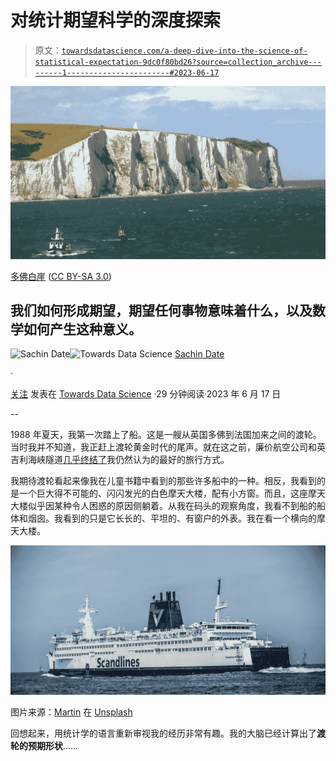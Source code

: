 # 对统计期望科学的深度探索

> 原文：[`towardsdatascience.com/a-deep-dive-into-the-science-of-statistical-expectation-9dc0f80bd26?source=collection_archive---------1-----------------------#2023-06-17`](https://towardsdatascience.com/a-deep-dive-into-the-science-of-statistical-expectation-9dc0f80bd26?source=collection_archive---------1-----------------------#2023-06-17)

![](img/3eff4d617150c08e1c79642593c4821e.png)

[多佛白崖](https://commons.wikimedia.org/wiki/File:White_Cliffs_of_Dover_02.JPG) ([CC BY-SA 3.0](https://creativecommons.org/licenses/by-sa/3.0/deed.en))

## 我们如何形成期望，期望任何事物意味着什么，以及数学如何产生这种意义。

[](https://timeseriesreasoning.medium.com/?source=post_page-----9dc0f80bd26--------------------------------)![Sachin Date](https://timeseriesreasoning.medium.com/?source=post_page-----9dc0f80bd26--------------------------------)[](https://towardsdatascience.com/?source=post_page-----9dc0f80bd26--------------------------------)![Towards Data Science](https://towardsdatascience.com/?source=post_page-----9dc0f80bd26--------------------------------) [Sachin Date](https://timeseriesreasoning.medium.com/?source=post_page-----9dc0f80bd26--------------------------------)

·

[关注](https://medium.com/m/signin?actionUrl=https%3A%2F%2Fmedium.com%2F_%2Fsubscribe%2Fuser%2Fb75b5b1730f3&operation=register&redirect=https%3A%2F%2Ftowardsdatascience.com%2Fa-deep-dive-into-the-science-of-statistical-expectation-9dc0f80bd26&user=Sachin+Date&userId=b75b5b1730f3&source=post_page-b75b5b1730f3----9dc0f80bd26---------------------post_header-----------) 发表在 [Towards Data Science](https://towardsdatascience.com/?source=post_page-----9dc0f80bd26--------------------------------) ·29 分钟阅读·2023 年 6 月 17 日[](https://medium.com/m/signin?actionUrl=https%3A%2F%2Fmedium.com%2F_%2Fvote%2Ftowards-data-science%2F9dc0f80bd26&operation=register&redirect=https%3A%2F%2Ftowardsdatascience.com%2Fa-deep-dive-into-the-science-of-statistical-expectation-9dc0f80bd26&user=Sachin+Date&userId=b75b5b1730f3&source=-----9dc0f80bd26---------------------clap_footer-----------)

--

[](https://medium.com/m/signin?actionUrl=https%3A%2F%2Fmedium.com%2F_%2Fbookmark%2Fp%2F9dc0f80bd26&operation=register&redirect=https%3A%2F%2Ftowardsdatascience.com%2Fa-deep-dive-into-the-science-of-statistical-expectation-9dc0f80bd26&source=-----9dc0f80bd26---------------------bookmark_footer-----------)

1988 年夏天，我第一次踏上了船。这是一艘从英国多佛到法国加来之间的渡轮。当时我并不知道，我正赶上渡轮黄金时代的尾声。就在这之前，廉价航空公司和英吉利海峡隧道[几乎终结了](https://journals.openedition.org/rhcf/2452)我仍然认为的最好的旅行方式。

我期待渡轮看起来像我在儿童书籍中看到的那些许多船中的一种。相反，我看到的是一个巨大得不可能的、闪闪发光的白色摩天大楼，配有小方窗。而且，这座摩天大楼似乎因某种令人困惑的原因侧躺着。从我在码头的观察角度，我看不到船的船体和烟囱。我看到的只是它长长的、平坦的、有窗户的外表。我在看一个横向的摩天大楼。

![](img/a46e80475dce15950d57dcd307629a60.png)

图片来源：[Martin](https://unsplash.com/es/@martinostsee?utm_source=medium&utm_medium=referral) 在 [Unsplash](https://unsplash.com/?utm_source=medium&utm_medium=referral)

回想起来，用统计学的语言重新审视我的经历非常有趣。我的大脑已经计算出了**渡轮的预期形状**……
